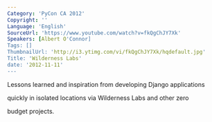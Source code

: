 ```yaml
---
Category: 'PyCon CA 2012'
Copyright: ''
Language: 'English'
SourceUrl: 'https://www.youtube.com/watch?v=fkQgChJY7Xk'
Speakers: [Albert O'Connor]
Tags: []
ThumbnailUrl: 'http://i3.ytimg.com/vi/fkQgChJY7Xk/hqdefault.jpg'
Title: 'Wilderness Labs'
date: '2012-11-11'
---
```

Lessons learned and inspiration from developing Django applications

quickly in isolated locations via Wilderness Labs and other zero

budget projects.

